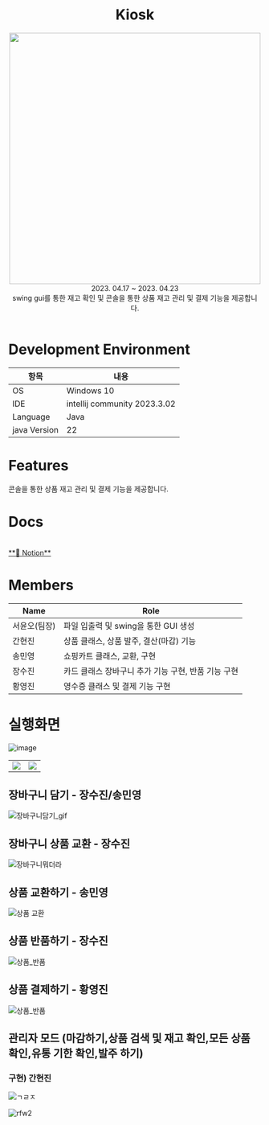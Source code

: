 <div align="center">
<h1>Kiosk</h1>
<img src="https://github.com/Moble-MP3Player/Kiosk/assets/54611807/241e845a-d09d-482b-b393-d76ad77d69eb" width=500, height=500>

<br>
 2023. 04.17 ~ 2023. 04.23 <br>
 swing gui를 통한 재고 확인 및 콘솔을 통한 상품 재고 관리 및 결제 기능을 제공합니다.

<br>
<br>
</div>

# **Development Environment**

| 항목 | 내용 |
| --- | --- |
| OS | Windows 10 |
| IDE | intellij community 2023.3.02 |
| Language | Java |
| java Version | 22 |

# **Features**

콘솔을 통한 상품 재고 관리 및 결제 기능을 제공합니다.
# Docs 

<br>
<a href="https://branch-horn-d6b.notion.site/Kiosk-f06cbcfbed9e4e129c3cc880881026d1?pvs=4"> **📒 Notion**
</a> 



# Members

| Name | Role |
| --- | --- |
| 서윤오(팀장) | 파일 입출력 및 swing을 통한 GUI 생성 |
| 간현진 | 상품 클래스, 상품 발주, 결산(마감) 기능 |
| 송민영 | 쇼핑카트 클래스, 교환, 구현 |
| 장수진 | 카드 클래스 장바구니 추가 기능 구현, 반품 기능 구현  |
| 황영진 | 영수증 클래스 및 결제 기능 구현 |



# 실행화면

![image](https://github.com/Moble-MP3Player/Kiosk/assets/54611807/0a1d14ae-2362-4310-889b-f2406248a58f)

<table>
<tr>
 <td>
  <img src="https://github.com/Moble-MP3Player/Kiosk/assets/54611807/ecff4205-4590-4c9e-a2ee-88daa16edc96">
 </td>
 <td>
 <img src="https://github.com/Moble-MP3Player/Kiosk/assets/54611807/49ff04dc-3901-41ad-8cb8-6e04338677a2">
 </td>
 </tr>
</table>

## 장바구니 담기 - 장수진/송민영
![장바구니담기_gif](https://github.com/Moble-MP3Player/Kiosk/assets/54611807/ea7be023-1064-461c-96d9-279805b7767b)

## 장바구니 상품 교환 - 장수진
![장바구니뭐더라](https://github.com/Moble-MP3Player/Kiosk/assets/54611807/4900fd6c-412c-48ca-8d97-31505cfb816a)


## 상품 교환하기 - 송민영
![상품 교환](https://github.com/Moble-MP3Player/Kiosk/assets/54611807/c13bfeb5-4955-4c70-ad43-4c08d8f7cb31)


## 상품 반품하기 - 장수진
![상품_반품](https://github.com/Moble-MP3Player/Kiosk/assets/54611807/ececd0b5-a7bf-4b6f-a2ad-fb7d5aadbb7e)

## 상품 결제하기 - 황영진
![상품_반품](https://github.com/Moble-MP3Player/Kiosk/assets/54611807/d976809b-7312-4f85-b58b-b339b6b6787b)

## 관리자 모드 (마감하기,상품 검색 및 재고 확인,모든 상품 확인,유통 기한 확인,발주 하기)
### 구현) 간현진
![ㄱㄹㅈ](https://github.com/Moble-MP3Player/Kiosk/assets/54611807/4500628f-8527-4368-ae26-35e9760fb925)


![rfw2](https://github.com/Moble-MP3Player/Kiosk/assets/54611807/3df6c950-3a64-45a8-b029-6e29148a378b)








